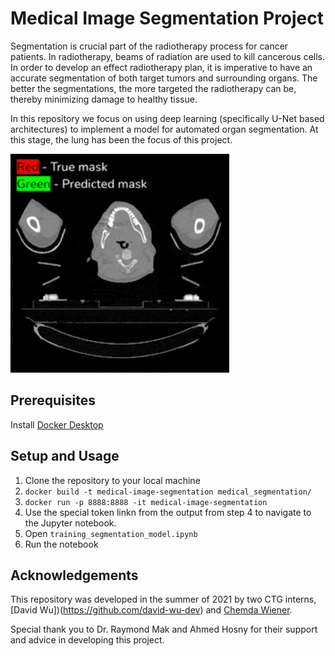 # Medical Image Segmentation Project
Segmentation is crucial part of the radiotherapy process for cancer patients. In radiotherapy, beams of radiation are used to kill cancerous cells. In order to develop an effect radiotherapy plan, it is imperative to have an accurate segmentation of both target tumors and surrounding organs. The better the segmentations, the more targeted the radiotherapy can be, thereby minimizing damage to healthy tissue.

In this repository we focus on using deep learning (specifically U-Net based architectures) to implement a model for automated organ segmentation. At this stage, the lung has been the focus of this project.

<img src="docs/lung_patient_results.gif" width="350" height="350" />

## Prerequisites
Install [Docker Desktop](https://www.docker.com/products/docker-desktop)

## Setup and Usage
1. Clone the repository to your local machine
2. `docker build -t medical-image-segmentation medical_segmentation/`
3. `docker run -p 8888:8888 -it medical-image-segmentation`
4. Use the special token linkn from the output from step 4 to navigate to the Jupyter notebook.
5. Open `training_segmentation_model.ipynb`
6. Run the notebook

## Acknowledgements

This repository was developed in the summer of 2021 by two CTG interns, [David Wu])(https://github.com/david-wu-dev) and [Chemda Wiener](https://github.com/ctw599).

Special thank you to Dr. Raymond Mak and Ahmed Hosny for their support and advice in developing this project.
